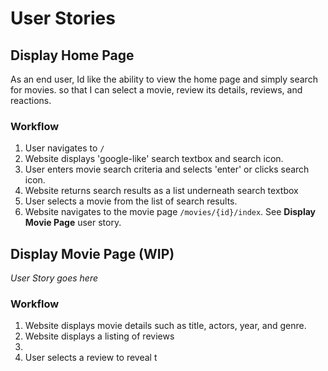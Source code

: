 # User Stories

## Display Home Page

As an end user, 
Id like the ability to view the home page and simply search for movies.
so that I can select a movie, review its details, reviews, and reactions. 

### Workflow

1. User navigates to `/`
1. Website displays 'google-like' search textbox and search icon. 
1. User enters movie search criteria and selects 'enter' or clicks search icon. 
1. Website returns search results as a list underneath search textbox
1. User selects a movie from the list of search results.
1. Website navigates to the movie page `/movies/{id}/index`.  See **Display Movie Page** user story.




## Display Movie Page (WIP)

_User Story goes here_

### Workflow

1. Website displays movie details such as title, actors, year, and genre. 
1. Website displays a listing of reviews
1. 
1. User selects a review to reveal t